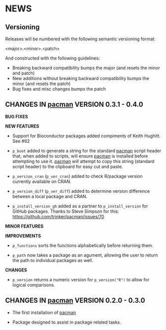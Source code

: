 NEWS 
====

Versioning
----------

Releases will be numbered with the following semantic versioning format:

&lt;major&gt;.&lt;minor&gt;.&lt;patch&gt;

And constructed with the following guidelines:

* Breaking backward compatibility bumps the major (and resets the minor 
  and patch)
* New additions without breaking backward compatibility bumps the minor 
  (and resets the patch)
* Bug fixes and misc changes bumps the patch


**CHANGES** IN <a href="https://github.com/trinker/pacman" target="_blank">pacman</a> VERSION 0.3.1 - 0.4.0
----------------------------------------------------------------

**BUG FIXES**

**NEW FEATURES**

* Support for Bioconductor packages added compiments of Keith Hughitt.  See #62

* `p_boot` added to generate a string for the standard  <a href="https://github.com/trinker/pacman" target="_blank">pacman</a> script header 
  that, when added to scripts, will ensure  <a href="https://github.com/trinker/pacman" target="_blank">pacman</a> is installed before 
  attempting to use it.   <a href="https://github.com/trinker/pacman" target="_blank">pacman</a> will attempt to copy this string (standard 
  script header) to the clipboard for easy cut and paste.

* `p_version_cran` (`p_ver_cran`) added to check R/package version currently 
  available on CRAN.
  
* `p_version_diff` (`p_ver_diff`) added to determine version difference between 
  a local package and CRAN.
  
* `p_install_version_gh` added as a partner to `p_install_version` for GitHub
  packages.  Thanks to Steve Simpson for this: <a href="https://github.com/trinker/pacman/issues/70" target="_blank">https://github.com/trinker/pacman/issues/70</a> 
  

**MINOR FEATURES**

**IMPROVEMENTS**

* `p_functions` sorts the functions alphabetically before returning them.

* `p_path` now takes a package as an agument, allowing the user to return the 
  path to individual packages as well.
  
**CHANGES**

* `p_version` returns a numeric version for `p_version("R")` to allow for 
  logical comparisons.


**CHANGES** IN <a href="https://github.com/trinker/pacman" target="_blank">pacman</a> VERSION 0.2.0 - 0.3.0
----------------------------------------------------------------

* The first installation of <a href="https://github.com/trinker/pacman" target="_blank">pacman</a>

* Package designed to assist in package related tasks.
